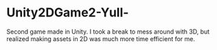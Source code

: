 # Unity2DGame2-Yull-
Second game made in Unity. I took a break to mess around with 3D, but realized making assets in 2D was much more time efficient for me.
